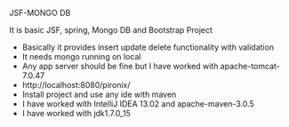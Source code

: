 JSF-MONGO DB

It is basic JSF, spring, Mongo DB and Bootstrap Project
* Basically it provides insert update delete functionality with validation
* It needs mongo running on local 
* Any app server should be fine but I have worked with apache-tomcat-7.0.47
* http://localhost:8080/pironix/
* Install project and use any ide with maven
* I have worked with IntelliJ IDEA 13.02 and apache-maven-3.0.5
* I have worked with jdk1.7.0_15
